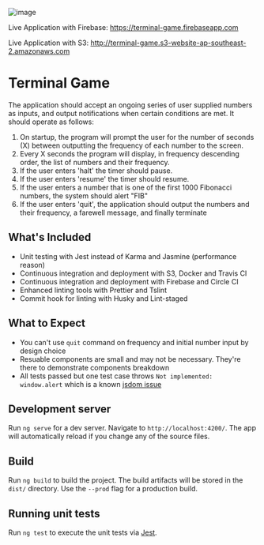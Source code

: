 ![image](https://user-images.githubusercontent.com/19909685/59242321-6fa60600-8c4e-11e9-8d82-6b2fea6fd668.png)

Live Application with Firebase: https://terminal-game.firebaseapp.com

Live Application with S3: http://terminal-game.s3-website-ap-southeast-2.amazonaws.com

# Terminal Game

The application should accept an ongoing series of user supplied numbers as inputs, and output notifications when certain conditions are met. It should operate as follows:

1. On startup, the program will prompt the user for the number of seconds (X) between outputting the frequency of each number to the screen.
2. Every X seconds the program will display, in frequency descending order, the list of numbers and their frequency.
3. If the user enters 'halt' the timer should pause.
4. If the user enters 'resume' the timer should resume.
5. If the user enters a number that is one of the first 1000 Fibonacci numbers, the system should alert "FIB"
6. If the user enters 'quit', the application should output the numbers and their frequency, a farewell message, and finally terminate

## What's Included

- Unit testing with Jest instead of Karma and Jasmine (performance reason)
- Continuous integration and deployment with S3, Docker and Travis CI
- Continuous integration and deployment with Firebase and Circle CI
- Enhanced linting tools with Prettier and Tslint
- Commit hook for linting with Husky and Lint-staged

## What to Expect

- You can't use `quit` command on frequency and initial number input by design choice
- Resuable components are small and may not be necessary. They're there to demonstrate components breakdown
- All tests passed but one test case throws `Not implemented: window.alert` which is a known [jsdom issue](https://github.com/rstacruz/jsdom-global/issues/25)

## Development server

Run `ng serve` for a dev server. Navigate to `http://localhost:4200/`. The app will automatically reload if you change any of the source files.

## Build

Run `ng build` to build the project. The build artifacts will be stored in the `dist/` directory. Use the `--prod` flag for a production build.

## Running unit tests

Run `ng test` to execute the unit tests via [Jest](https://github.com/facebook/jest).
